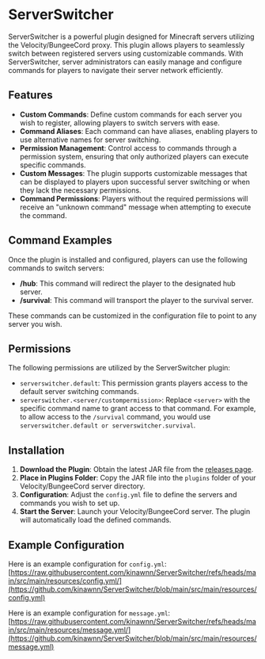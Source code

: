 # ServerSwitcher

ServerSwitcher is a powerful plugin designed for Minecraft servers utilizing the Velocity/BungeeCord proxy. This plugin allows players to seamlessly switch between registered servers using customizable commands. With ServerSwitcher, server administrators can easily manage and configure commands for players to navigate their server network efficiently.

## Features

- **Custom Commands**: Define custom commands for each server you wish to register, allowing players to switch servers with ease.
- **Command Aliases**: Each command can have aliases, enabling players to use alternative names for server switching.
- **Permission Management**: Control access to commands through a permission system, ensuring that only authorized players can execute specific commands.
- **Custom Messages**: The plugin supports customizable messages that can be displayed to players upon successful server switching or when they lack the necessary permissions.
- **Command Permissions**: Players without the required permissions will receive an "unknown command" message when attempting to execute the command.

## Command Examples

Once the plugin is installed and configured, players can use the following commands to switch servers:

- **/hub**: This command will redirect the player to the designated hub server.
- **/survival**: This command will transport the player to the survival server.

These commands can be customized in the configuration file to point to any server you wish.

## Permissions

The following permissions are utilized by the ServerSwitcher plugin:

- `serverswitcher.default`: This permission grants players access to the default server switching commands.
- `serverswitcher.<server/custompermission>`: Replace `<server>` with the specific command name to grant access to that command. For example, to allow access to the `/survival` command, you would use `serverswitcher.default or serverswitcher.survival`.

## Installation

1. **Download the Plugin**: Obtain the latest JAR file from the [releases page](link-to-releases-page).
2. **Place in Plugins Folder**: Copy the JAR file into the `plugins` folder of your Velocity/BungeeCord server directory.
3. **Configuration**: Adjust the `config.yml` file to define the servers and commands you wish to set up.
4. **Start the Server**: Launch your Velocity/BungeeCord server. The plugin will automatically load the defined commands.

## Example Configuration

Here is an example configuration for `config.yml`: [https://raw.githubusercontent.com/kinawnn/ServerSwitcher/refs/heads/main/src/main/resources/config.yml/](https://github.com/kinawnn/ServerSwitcher/blob/main/src/main/resources/config.yml)

Here is an example configuration for `message.yml`: [https://raw.githubusercontent.com/kinawnn/ServerSwitcher/refs/heads/main/src/main/resources/message.yml/](https://github.com/kinawnn/ServerSwitcher/blob/main/src/main/resources/message.yml)
